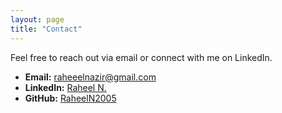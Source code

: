 ```yaml
---
layout: page
title: "Contact"
---
```


Feel free to reach out via email or connect with me on LinkedIn.

- **Email:** [raheeelnazir@gmail.com](mailto:raheeelnazir@gmail.com)
- **LinkedIn:** [Raheel N.](https://www.linkedin.com/in/raheel-n-a6a14932a/)
- **GitHub:** [RaheelN2005](https://github.com/RaheelN2005)
